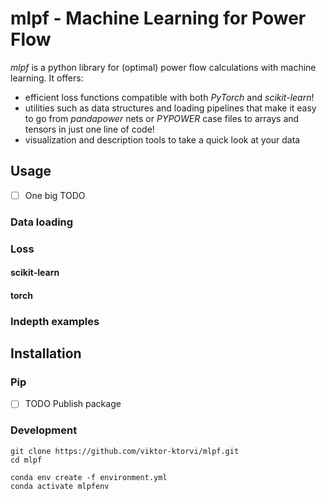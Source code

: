 # mlpf - Machine Learning for Power Flow

_mlpf_ is a python library for (optimal) power flow calculations with machine learning.
It offers:

* efficient loss functions compatible with both _PyTorch_ and _scikit-learn_!
* utilities such as data structures and loading pipelines that make it easy to go from
  _pandapower_ nets or _PYPOWER_ case files to arrays and tensors in just one line of code!
* visualization and description tools to take a quick look at your data

## Usage

-[ ] One big TODO

### Data loading

### Loss

#### scikit-learn

#### torch

### Indepth examples

## Installation

### Pip

-[ ] TODO Publish package

### Development

```
git clone https://github.com/viktor-ktorvi/mlpf.git
cd mlpf

conda env create -f environment.yml
conda activate mlpfenv
```
